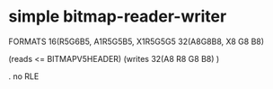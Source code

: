 # simple bitmap-reader-writer

FORMATS
 16(R5G6B5, A1R5G5B5, X1R5G5G5
 32(A8G8B8, X8 G8 B8)
 
(reads <= BITMAPV5HEADER)  (writes 32(A8 R8 G8 B8) )

. no RLE

